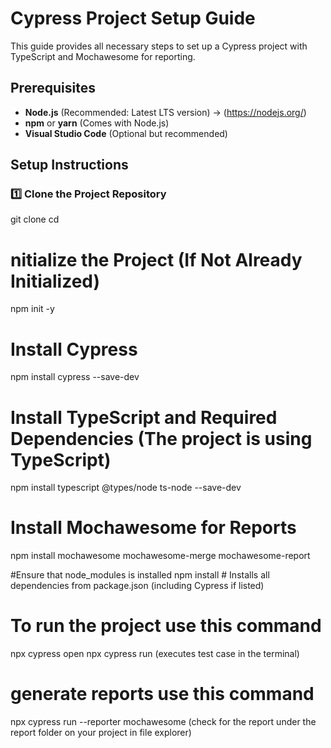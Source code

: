 # Cypress Project Setup Guide
This guide provides all necessary steps to set up a Cypress project with TypeScript and Mochawesome for reporting.
## Prerequisites
- **Node.js** (Recommended: Latest LTS version) → (https://nodejs.org/)
- **npm** or **yarn** (Comes with Node.js)
- **Visual Studio Code** (Optional but recommended)
## Setup Instructions

### 1️⃣ Clone the Project Repository
git clone <your-repository-url>
cd <your-project-folder>

# nitialize the Project (If Not Already Initialized)
npm init -y

# Install Cypress
npm install cypress --save-dev

# Install TypeScript and Required Dependencies (The project is using TypeScript)
npm install typescript @types/node ts-node --save-dev

# Install Mochawesome for Reports
npm install mochawesome mochawesome-merge mochawesome-report

#Ensure that node_modules is installed
npm install  # Installs all dependencies from package.json (including Cypress if listed)

# To run the project use this command
npx cypress open
npx cypress run (executes test case in the terminal)

# generate reports use this command
npx cypress run --reporter mochawesome (check for the report under the report folder on your project in file explorer)
